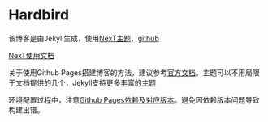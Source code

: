 # Hardbird

该博客是由Jekyll生成，使用[NexT主题](http://jekyllthemes.org/themes/jekyll-theme-next/)，[github](https://github.com/Simpleyyt/jekyll-theme-next)

[NexT使用文档](http://theme-next.simpleyyt.com/)

关于使用Github Pages搭建博客的方法，建议参考[官方文档](https://pages.github.com/)。主题可以不用局限于文档提供的几个，Jekyll支持更多[丰富的主题](http://jekyllthemes.org/)

环境配置过程中，注意[Github Pages依赖及对应版本](https://pages.github.com/versions/)。避免因依赖版本问题导致构建出错。
